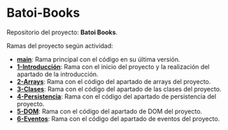 # Batoi-Books
Repositorio del proyecto: **Batoi Books**.

Ramas del proyecto según actividad:
 - [**main**]([https://github.com/tu-usuario/batoi-books/tree/main](https://github.com/Desarrollo-Cliente-Alejandro-Martinez/Batoi-Books/tree/main)): Rama principal con el código en su última versión.
 - [**1-Introducción**](https://github.com/Desarrollo-Cliente-Alejandro-Martinez/Batoi-Books/tree/1-Introduccion): Rama con el inicio del proyecto y la realización del apartado de la introducción.
 - [**2-Arrays**](https://github.com/Desarrollo-Cliente-Alejandro-Martinez/Batoi-Books/tree/2-Arrays): Rama con el código del apartado de arrays del proyecto.
 - [**3-Clases**](https://github.com/Desarrollo-Cliente-Alejandro-Martinez/Batoi-Books/tree/3-Clases): Rama con el código del apartado de las clases del proyecto.
 - [**4-Persistencia**](https://github.com/Desarrollo-Cliente-Alejandro-Martinez/Batoi-Books/tree/4-Persistencia): Rama con el código del apartado de persistencia del proyecto.
 - [**5-DOM**](https://github.com/Desarrollo-Cliente-Alejandro-Martinez/Batoi-Books/tree/5-DOM): Rama con el código del apartado de DOM del proyecto.
 - [**6-Eventos**](https://github.com/Desarrollo-Cliente-Alejandro-Martinez/Batoi-Books/tree/6-Eventos): Rama con el código del apartado de eventos del proyecto.
